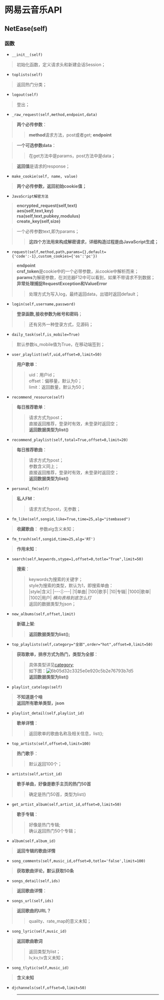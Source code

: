 # 网易云音乐API

## NetEase(self)

### 函数

- `__init__(self)`
> 初始化函数，定义请求头和新建会话Session；
- `toplists(self)`
> 返回热门分类；
- `logout(self)`
> 登出；
- `_raw_request(self,method,endpoint,data)`

> **两个必传参数**：
>> **method**请求方法，post或者get;
>> **endpoint**

> **一个可选参数data**：
>> 在get方法中是params，post方法中是data；

> **返回值**是请求的response；

- `make_cookie(self, name, value)`
> **两个必传参数，返回初始cookie值；**

- `JavaScript解密方法`
> **encrypted_request(self,text)**  
> **aes(self,text,key)**  
> **rsa(self,text,pubkey,modulus)**  
> **create_key(self,size)**

> 一个必传参数text,即为params；
>> **这四个方法用来构成解密请求，详细构造过程是由JavaScript生成；**

- `request(self,method,path,params={},default={'code':-1},custom_cookies={'os':'pc'})`
> **endpoint**  
> **crsf_token**是cookie中的一个必带参数，从cookie中解析而来；  
> **params**为解密参数，在浏览器F12中可以看到，如果不带请求不到数据；  
> **异常处理捕捉RequestException和ValueError**  
>> 处理方式为写入log，最终返回data，出错时返回default；  

- `login(self,username,password)`
> **登录函数,接收参数为帐号和密码**；  
>> 还有另外一种登录方式，见源码；

- `daily_task(self,is_mobile=True)`
> 默认参数is\_mobile值为True，在移动端签到；

- `user_playlist(self,uid,offset=0,limit=50)` 
> **用户歌单**：
>> uid：用户id；  
>> offset：偏移量，默认为0；  
>> limit：返回数量，默认为50；

- `recommend_resource(self)`
> **每日推荐歌单**：
>> 请求方式为post；  
>> 直接返回推荐，登录时有效，未登录时返回空；  
>> **返回数据类型为list()**

- `recommend_playlist(self,total=True,offset=0,limit=20)`
> **每日推荐歌曲**：
>> 请求方式为post；  
>> 参数含义同上；  
>> 直接返回推荐，登录时有效，未登录时返回空；  
>> **返回数据类型为list()**

- `personal_fm(self)`
> **私人FM**：
>> 请求方式为post，无参数；

- `fm_like(self,songid,like=True,time=25,alg="itembased")`
> **收藏歌曲**：
> 参数alg含义未知；

- `fm_trash(self,songid,time=25,alg='RT')`
> **作用未知**：

- `search(self,keywords,stype=1,offset=0,totle="True",limit=50)`
> **搜索**：
>> keywords为搜索的关键字；  
>> style为搜索的类型，默认为1，即搜索单曲：  
|style|含义|
|---:|:---|
|1|单曲|
|100|歌手|
|10|专辑|
|1000|歌单|
|1002|用户|
>> *横向表格到底怎么打*  
>> 返回的数据类型为json；

- `new_albums(self,offset,limit)`
> **新碟上架**:
>> **返回数据类型为list();**

- `top_playlists(self,category="全部",order="hot",offset=0,limit=50)`
> **获取歌单，排序方式为热门，类型为全部**：
>> 具体类型详见[category](http://music.163.com/#/discover/playlist/);  
>> 如下图：![6b05d32c3325e0e920c5b2e76793b7d5](网易云音乐API.resources/1.jpg)  
>> **返回数据类型为list()**

- `playlist_catelogs(self)`
> **不知道是个啥**  
> **返回所有歌单类型，json**

- `playlist_detail(self,playlist_id)`
> **歌单详情**：
>> 返回歌单的歌曲名称及相关信息，list();

- `top_artists(self,offset=0,limit=100)`
> **热门歌手**：
>> 默认返回100个；

- `artists(self,artist_id)`
> **歌手单曲，好像是歌手主页的热门50首**
>> 确定是热门50首，类型为list()

- `get_artist_album(self,artist_id,offset=0,limit=50)`
> **歌手专辑**：
>> 好像是热门专辑;  
>> 确认返回热门50个专辑；

- `album(self,album_id)`
> **返回专辑的歌曲详情**

- `song_comments(self,music_id,offset=0,totle='false',limit=100)`
> **获取歌曲评论，默认获取50条**

- `songs_detail(self,ids)`
> **返回歌曲详情**：

- `songs_url(self,ids)`
> **返回歌曲的URL？**
>> quality、rate\_map的意义未知；

- `song_lyric(self,music_id)`
> **返回歌曲歌词**
>> 返回类型为list；  
>> lv,kv,tv含义未知；

- `song_tlytic(self,music_id)`
> **含义未知**

- `djchannels(self,offset=0,limit=50)`
> ****
